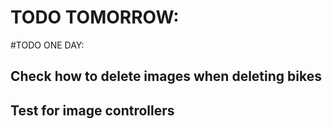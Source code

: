 # TODO TOMORROW:

#TODO ONE DAY:

## Check how to delete images when deleting bikes

## Test for image controllers
